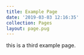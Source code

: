```yaml
---
title: Example Page
date: '2019-03-03 12:16:35'
collection: Pages
layout: page.pug
---
```

this is a third example page.
